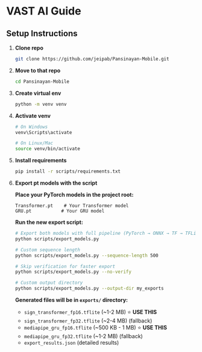 # VAST AI Guide

## Setup Instructions

1. **Clone repo**

   ```bash
   git clone https://github.com/jeipab/Pansinayan-Mobile.git
   ```

2. **Move to that repo**

   ```bash
   cd Pansinayan-Mobile
   ```

3. **Create virtual env**

   ```bash
   python -m venv venv
   ```

4. **Activate venv**

   ```bash
   # On Windows
   venv\Scripts\activate

   # On Linux/Mac
   source venv/bin/activate
   ```

5. **Install requirements**

   ```bash
   pip install -r scripts/requirements.txt
   ```

6. **Export pt models with the script**

   **Place your PyTorch models in the project root:**

   ```
   Transformer.pt    # Your Transformer model
   GRU.pt           # Your GRU model
   ```

   **Run the new export script:**

   ```bash
   # Export both models with full pipeline (PyTorch → ONNX → TF → TFLite)
   python scripts/export_models.py

   # Custom sequence length
   python scripts/export_models.py --sequence-length 500

   # Skip verification for faster export
   python scripts/export_models.py --no-verify

   # Custom output directory
   python scripts/export_models.py --output-dir my_exports
   ```

   **Generated files will be in `exports/` directory:**

   - `sign_transformer_fp16.tflite` (~1-2 MB) ⭐ **USE THIS**
   - `sign_transformer_fp32.tflite` (~2-4 MB) (fallback)
   - `mediapipe_gru_fp16.tflite` (~500 KB - 1 MB) ⭐ **USE THIS**
   - `mediapipe_gru_fp32.tflite` (~1-2 MB) (fallback)
   - `export_results.json` (detailed results)
